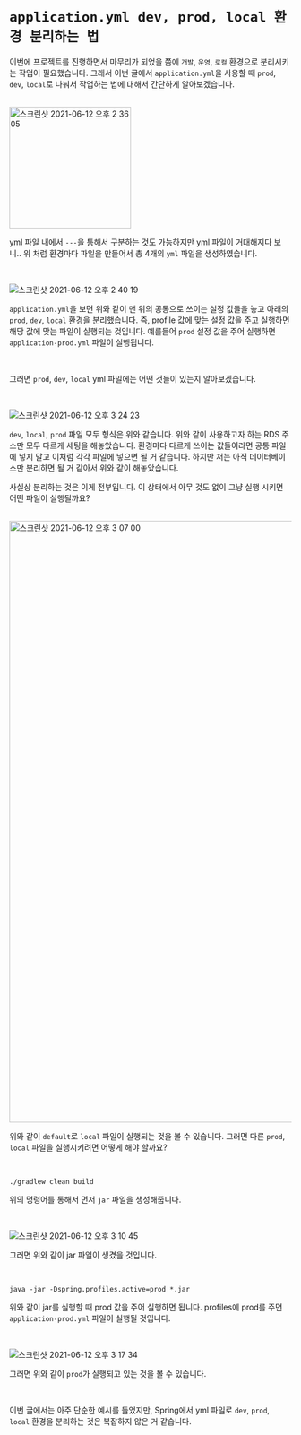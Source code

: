 # `application.yml dev, prod, local 환경 분리하는 법`

이번에 프로젝트를 진행하면서 마무리가 되었을 쯤에 `개발`, `운영`, `로컬` 환경으로 분리시키는 작업이 필요했습니다.
그래서 이번 글에서 `application.yml`을 사용할 때 `prod`, `dev`, `local`로 나눠서 작업하는 법에 대해서 간단하게 알아보겠습니다. 

<br>

<img width="217" alt="스크린샷 2021-06-12 오후 2 36 05" src="https://user-images.githubusercontent.com/45676906/121766232-9673db80-cb8b-11eb-8f81-e890be5e961a.png">

yml 파일 내에서 `---`을 통해서 구분하는 것도 가능하지만 yml 파일이 거대해지다 보니.. 위 처럼 환경마다 파일을 만들어서 총 4개의 `yml` 파일을 생성하였습니다.  

<br>

![스크린샷 2021-06-12 오후 2 40 19](https://user-images.githubusercontent.com/45676906/121766392-6c6ee900-cb8c-11eb-9068-ca4a602271cb.png)

`application.yml`을 보면 위와 같이 맨 위의 공통으로 쓰이는 설정 값들을 놓고 아래의 `prod`, `dev`, `local` 환경을 분리했습니다.
즉, profile 값에 맞는 설정 값을 주고 실행하면 해당 값에 맞는 파일이 실행되는 것입니다. 예를들어 `prod` 설정 값을 주어 실행하면 `application-prod.yml` 파일이 실행됩니다.

<br>

그러면 `prod`, `dev`, `local` yml 파일에는 어떤 것들이 있는지 알아보겠습니다. 

<br>

![스크린샷 2021-06-12 오후 3 24 23](https://user-images.githubusercontent.com/45676906/121767301-624fe900-cb92-11eb-8800-929b9e7f7fde.png)

`dev`, `local`, `prod` 파일 모두 형식은 위와 같습니다. 위와 같이 사용하고자 하는 RDS 주소만 모두 다르게 세팅을 해놓았습니다. 환경마다 다르게 쓰이는 값들이라면 공통 파일에 넣지 말고 이처럼 각각 파일에 넣으면 될 거 같습니다. 
하지만 저는 아직 데이터베이스만 분리하면 될 거 같아서 위와 같이 해놓았습니다.

사실상 분리하는 것은 이게 전부입니다. 이 상태에서 아무 것도 없이 그냥 실행 시키면 어떤 파일이 실행될까요? 

<br>

<img width="1074" alt="스크린샷 2021-06-12 오후 3 07 00" src="https://user-images.githubusercontent.com/45676906/121766877-e785ce80-cb8f-11eb-8e79-25d87f0f8e8f.png">

위와 같이 `default`로 `local` 파일이 실행되는 것을 볼 수 있습니다. 그러면 다른 `prod`, `local` 파일을 실행시키려면 어떻게 해야 할까요? 

<br>

```
./gradlew clean build
```

위의 명령어를 통해서 먼저 `jar` 파일을 생성해줍니다. 

<br>

![스크린샷 2021-06-12 오후 3 10 45](https://user-images.githubusercontent.com/45676906/121766973-6a0e8e00-cb90-11eb-8781-6763585766ab.png)

그러면 위와 같이 jar 파일이 생겼을 것입니다. 

<br>

```
java -jar -Dspring.profiles.active=prod *.jar
```

위와 같이 jar를 실행할 때 prod 값을 주어 실행하면 됩니다. profiles에 prod를 주면 `application-prod.yml` 파일이 실행될 것입니다. 

<br>

![스크린샷 2021-06-12 오후 3 17 34](https://user-images.githubusercontent.com/45676906/121767132-6d564980-cb91-11eb-9548-19309b7a415f.png)

그러면 위와 같이 `prod`가 실행되고 있는 것을 볼 수 있습니다. 

<br>

이번 글에서는 아주 단순한 예시를 들었지만, Spring에서 yml 파일로 `dev`, `prod`, `local` 환경을 분리하는 것은 복잡하지 않은 거 같습니다.  
